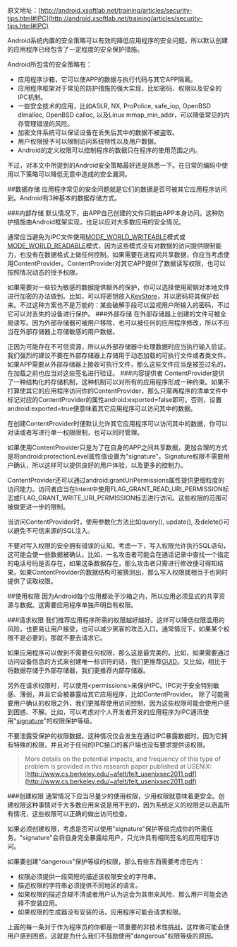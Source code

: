 原文地址：[http://android.xsoftlab.net/training/articles/security-tips.html#IPC](http://android.xsoftlab.net/training/articles/security-tips.html#IPC)

Android系统内置的安全策略可以有效的降低应用程序的安全问题。所以默认创建的应用程序已经包含了一定程度的安全保护措施。

Android所包含的安全策略有：

- 应用程序沙箱，它可以使APP的数据与执行代码与其它APP隔离。
- 应用程序框架对于常见的防护措施的强大实现，比如密码、权限以及安全的IPC机制。
- 一些安全技术的应用，比如ASLR, NX, ProPolice, safe_iop, OpenBSD dlmalloc, OpenBSD calloc, 以及Linux mmap_min_addr，可以降低常见的内存管理错误的风险。
- 加密文件系统可以保证设备在丢失后其中的数据不被盗取。
- 用户权限授予可以限制访问系统特性以及用户数据。
- Android的定义权限可以控制程序的数据只在程序的使用范围之内。

不过，对本文中所提到的Android安全策略最好还是熟悉一下。在日常的编码中使用以下策略可以降低无意中造成的安全漏洞。

##数据存储
应用程序常见的安全问题就是它们的数据是否可被其它应用程序访问到。Android有3种基本的数据存储方式。

###内部存储
默认情况下，由APP自己创建的文件只能由APP本身访问。这种防护措施由Android框架实现，也足以应对大多数应用的安全情况。

通常应当避免为IPC文件使用[MODE_WORLD_WRITEABLE](http://android.xsoftlab.net/reference/android/content/Context.html#MODE_WORLD_WRITEABLE)模式或[MODE_WORLD_READABLE](http://android.xsoftlab.net/reference/android/content/Context.html#MODE_WORLD_READABLE)模式，因为这些模式没有对数据的访问提供限制能力，也没有在数据格式上做任何控制。如果需要在进程间共享数据，你应当考虑使用ContentProvider。ContentProvider对其它APP提供了数据读写权限，也可以按照情况动态的授予权限。

如果需要对一些较为敏感的数据提供额外的保护，你可以选择使用密钥对本地文件进行加密的办法做到。比如，可以将密钥放入[KeyStore](http://android.xsoftlab.net/reference/java/security/KeyStore.html)，并以密码将其保护起来。不过这种方案也不是万能的：某些破解手段可以监视用户所输入的密码，不过它可以对丢失的设备进行保护。
###外部存储
在外部存储器上创建的文件可被全局读写。因为外部存储器可被用户移除，也可以被任何的应用程序修改，所以不应当在外部存储器上存储敏感的用户数据。

正因为可能存在不可信资源，所以从外部存储器中处理数据时应当执行输入验证。我们强烈的建议不要在外部存储器上存储用于动态加载的可执行文件或者类文件。如果APP需要从外部存储器上接收可执行文件，那么这些文件应当是被签过名的，在加载之前也应当对这些签名进行验证。
###内容提供者
ContentProvider提供了一种结构化的存储机制，这种机制可以对所有的应用程序形成一种约束。如果不打算使其它的应用程序访问你的ContentProvider，那么只需再程序的清单文件中标记对应的ContentProvider的属性android:exported=false即可。否则，设置android:exported=true便意味着其它应用程序可以访问其中的数据。

在创建ContentProvider时便默认允许其它应用程序可以访问其中的数据，你可以对读或者写进行单一权限限制，也可以同时管理。

如果使用ContentProvider只是为了在自身的APP之间共享数据，更加合理的方式是将android:protectionLevel属性值设置为"signature"。Signature权限不需要用户确认，所以这样可以提供良好的用户体验，以及更多的控制力。

ContentProvider还可以通过android:grantUriPermissions属性提供更细粒度的访问能力。访问者应当在Intent中使用FLAG_GRANT_READ_URI_PERMISSION标志或FLAG_GRANT_WRITE_URI_PERMISSION标志进行访问。这些权限的范围可被[<grant-uri-permission element>](http://android.xsoftlab.net/guide/topics/manifest/grant-uri-permission-element.html)做更进一步的限制。

当访问ContentProvider时，使用参数化方法比如query(), update(), 及delete()可以避免不可信来源的SQL注入。

不要对写入权限的安全拥有错误的认知。考虑一下，写入权限允许执行SQL语句，这可能会使一些数据被确认。比如，一名攻击者可能会在通话记录中查找一个指定的电话号码是否存在，如果这条数据存在，那么攻击者只需进行修改便可得知结果。如果ContentProvider的数据结构可被猜测出，那么写入权限就相当于也同时提供了读取权限。

##使用权限
因为Android每个应用都处于沙箱之内，所以应用必须显式的共享资源与数据。这需要应用程序单独声明自有权限。

###请求权限
我们推荐应用程序所需的权限越好越好。这样可以降低权限滥用的风险，也更易让用户接受，也可以减少黑客的攻击入口。通常情况下，如果某个权限不是必要的，那就不要去请求它。

如果应用程序可以做到不需要任何权限，那么这是最完美的。比如，如果需要通过访问设备信息的方式来创建唯一标识符的话，我们更推荐[GUID](http://android.xsoftlab.net/reference/java/util/UUID.html)。又比如，相比于将数据存储于外部存储器，我们更推荐内部存储器。

另外在请求权限时，可以使用\<permissions>来保护IPC。IPC对于安全特别敏感、薄弱，并且它会被暴露给其它应用程序，比如ContentProvider。 除了可能需要用户确认的权限之外，我们更推荐使用访问控制，因为这些权限可能会使用户感到困惑、不解。比如，可以考虑对个人开发者开发的应用程序为IPC通讯使用"[signature](http://android.xsoftlab.net/guide/topics/manifest/permission-element.html#plevel)"的权限保护等级。

不要泄露受保护的权限数据。这种情况仅会发生在通过IPC暴露数据时。因为它拥有特殊的权限，并且对于任何的IPC接口的客户端也没有要求提供该权限。

> More details on the potential impacts, and frequency of this type of problem is provided in this research paper published at USENIX:[http://www.cs.berkeley.edu/~afelt/felt_usenixsec2011.pdf](http://www.cs.berkeley.edu/~afelt/felt_usenixsec2011.pdf)

###创建权限
通常情况下应当尽量少的使用权限，少用权限就意味着更安全。创建权限这种事情对于大多数应用来说是用不到的，因为系统定义的权限足以涵盖所有情况，这些权限可以正确的做出访问检查。

如果必须创建权限，考虑是否可以使用"signature"保护等级完成你的所需任务。"signature"会将自身完全暴露给用户，只允许具有相同签名的应用程序访问。

如果要创建"dangerous"保护等级的权限，那么有些东西需要考虑在内：

- 权限必须提供一段简短的描述该权限安全的字符串。
- 描述权限的字符串必须提供不同地区的语言。
- 如果权限的描述含糊不清或者用户认为这会为其带来风险，那么用户可能会选择不安装应用。
- 如果权限的生成器没有安装的话，应用程序可能会请求权限。

上面的每一条对于作为程序员的你都是一项重要的非技术性挑战，这样做可能会使用户感到困惑，这就是为什么我们不鼓励使用"dangerous"权限等级的原因。